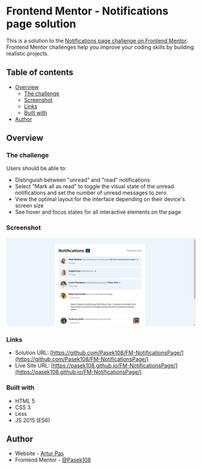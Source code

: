 # Frontend Mentor - Notifications page solution

This is a solution to the [Notifications page challenge on Frontend Mentor](https://www.frontendmentor.io/challenges/notifications-page-DqK5QAmKbC). Frontend Mentor challenges help you improve your coding skills by building realistic projects. 

## Table of contents

- [Overview](#overview)
  - [The challenge](#the-challenge)
  - [Screenshot](#screenshot)
  - [Links](#links)
  - [Built with](#built-with)
- [Author](#author)

## Overview

### The challenge

Users should be able to:

- Distinguish between "unread" and "read" notifications
- Select "Mark all as read" to toggle the visual state of the unread notifications and set the number of unread messages to zero
- View the optimal layout for the interface depending on their device's screen size
- See hover and focus states for all interactive elements on the page

### Screenshot

![](./screenshot.jpg)

### Links

- Solution URL: [https://github.com/Pasek108/FM-NotificationsPage/](https://github.com/Pasek108/FM-NotificationsPage/)
- Live Site URL: [https://pasek108.github.io/FM-NotificationsPage/](https://pasek108.github.io/FM-NotificationsPage/)

### Built with

- HTML 5
- CSS 3
- Less
- JS 2015 (ES6)

## Author

- Website - [Artur Pas](https://pas-artur.000webhostapp.com)
- Frontend Mentor - [@Pasek108](https://www.frontendmentor.io/profile/Pasek108)

